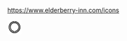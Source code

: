 https://www.elderberry-inn.com/icons


<img src="/icons/0.svg" width="32" height="32" style="background-color: white"/>